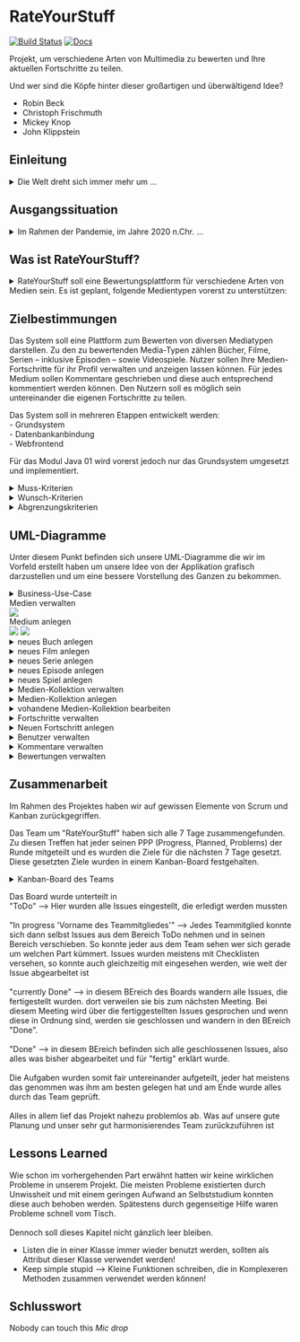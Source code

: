 # RateYourStuff
[![Build Status](https://github.com/fh-erfurt/RateYourStuff//workflows/build/badge.svg)](https://github.com/fh-erfurt/RateYourStuff/actions)
[![Docs](https://img.shields.io/badge/javadoc-see%20here-9cf.svg?style=flat&logo=java)](https://fh-erfurt.github.io/RateYourStuff)

Projekt, um verschiedene Arten von Multimedia zu bewerten und Ihre aktuellen Fortschritte zu teilen.

Und wer sind die Köpfe hinter dieser großartigen und überwältigend Idee?
- Robin Beck
- Christoph Frischmuth
- Mickey Knop
- John Klippstein

## Einleitung
<details>
  <summary>Die Welt dreht sich immer mehr um ...</summary>
Die Welt dreht sich immer mehr um die verschiedensten Unterhaltungsmedien und es fällt dem Konsumenten immer schwerer sich vorab eine Meinung zu bilden. Vor allem im Jahre 2020, wo das Wort „Fakenews“ nicht nur die Wortneuschöpfung eines sehr verrückten und geistig labilen Politikers ist. 

Die meisten veröffentlichten Meinung sind von Kritikern, die evtl. nicht den eigenen Geschmack vertreten und wenn andere Konsumenten ihre Bewertung auf einer Plattform veröffentlichen können, ist diese Plattform meist nur für ein bestimmtes Medium.  

Auf unserer Plattform RateYourStuff werden alle Unterhaltungsmedien vertreten, von Büchern bis hin zu Videospielen, können sie zu allem und jedem ihre eigene freie Meinung äußern. (Vorausgesetzt sie gefällt uns und wir löschen sie nicht). 

Mit RateYourStuff soll ein persönliches Bewertungssystem für Unterhaltungsmedien verschiedener Art entwickelt werden. Diese werden von den Benutzern des Systems nach verschiedenen Kriterien bewertet und daraus wird ein Finaler Punktewert generiert, der die Qualität bzw. den Unterhaltungswert des Mediums wiedergibt. Darüber hinaus kann der Benutzer seinen Fortschritt zu dem Produkt angeben was beispielsweise die Seite eines Buches oder die Folge einer Serie beinhaltet, anhand dessen wird er in den dazugehörigen Diskussionsforen vor Spoilern automatisch gewarnt. Des Weiteren kann man sich dazugehörige Werke anzeigen und nach Erscheinungsdatum, oder diese auch in einer chronologischen Reihenfolge, filtern. 
</details>

## Ausgangssituation
<details>
  <summary>Im Rahmen der Pandemie, im Jahre 2020 n.Chr. ...</summary>
Im Rahmen der Pandemie, im Jahre 2020 n.Chr., wurden, gefühlt, unendlich viele Medien konsumiert. Der gewohnte Austausch auf der Arbeit, in der Schule, an der Universität oder in den Kreisen der Freunde viel jedoch aus. Nun hat der Mensch das dringende Bedürfnis sich mitzuteilen und viele Menschen tun ihre Meinung kund, ohne gefragt zu werden.  

Nun existiert schone eine größere Menge an Portalen, die sich mit der Bewertung von Medien beschäftigen, aber auch hier zeigen sich Probleme. Andere Portale sind oft nur für ein Medium ausgelegt und, oder sind einfach unübersichtlich, nicht gut organisiert oder bieten nicht die gewünschten Funktionen. An dieser Stelle soll das Konzept von „Rate Your Stuff“ greifen. „RYS“ bietet die Möglichkeit für die populärsten Medien Meinungen abzugeben und Wertungen. Die Meinungen und Wertungen können von anderen Usern/Freunden kommentiert werden und so kann ein Austausch über unterschiedliche Medien, auf einer Plattform stattfinden
</details>

## Was ist RateYourStuff?
<details>
  <summary>RateYourStuff soll eine Bewertungsplattform für verschiedene Arten von Medien sein. Es ist geplant, folgende Medientypen vorerst zu unterstützen:</summary>

- Bücher
- Filme
- Serien
- Videospiele

Benutzer können Medien mit unterschiedlichen Kriterien bewerten. 
Für jedes Medium gibt es eine allgemeine Bewertung, die durch die Bewertungskriterien bestimmt wird. Benutzer können ihren Fortschritt auf verschiedenen Medientypen teilen. Jedes Medium hat einen eigenen Kommentarbereich. Darüber hinaus ist eine Art Mediensammlung geplant, um Medien logisch zu gruppieren.
</details>


## Zielbestimmungen
Das System soll eine Plattform zum Bewerten von diversen Mediatypen darstellen. Zu den zu bewertenden Media-Typen zählen Bücher, Filme, Serien – inklusive Episoden – sowie Videospiele. 
Nutzer sollen Ihre Medien-Fortschritte für ihr Profil verwalten und anzeigen lassen können. 
Für jedes Medium sollen Kommentare geschrieben und diese auch entsprechend kommentiert werden können. 
Den Nutzern soll es möglich sein untereinander die eigenen Fortschritte zu teilen.  

Das System soll in mehreren Etappen entwickelt werden: <br>
    - Grundsystem <br>
    - Datenbankanbindung <br>
    - Webfrontend <br>

Für das Modul Java 01 wird vorerst jedoch nur das Grundsystem umgesetzt und implementiert. 


<details>
  <summary>Muss-Kriterien</summary>
  
  <details>
  <summary>Verwaltung von Medien</summary>
      Das System muss den Nutzern die Möglichkeit bieten: 
        - Medien anzulegen <br>
        - Medien zu suchen <br>
        - Medien zu bearbeiten <br>
        - Medien in Kollektionen einzuteilen <br>
      </details>
      
  <details>
  <summary>Verwaltung von Fortschritten</summary>
      Das System muss den Nutzern die Möglichkeit bieten: 
        - eigene Fortschritte für Medien anzulegen <br>
        - den aktuellen Fortschritt prozentual oder Medienspezifisch (Buchseite, Episode, Filmminute, Spielzeit) anzuzeigen <br>
        - bereits angelegte Fortschritte zu ändern <br>
        - bereits angelegte Fortschritte zu löschen <br>
      </details>
      
  <details>
  <summary>Verwaltung von Kommentaren</summary>
      Das System muss den Nutzern die Möglichkeit bieten: 
        - Kommentare zu einem Medium zu schreiben <br>
        - auf die Kommentare von anderen Nutzern zu antworten <br>
        - Kommentare mit potenziellen Spoilern auszublenden <br>
        - Kommentare zu löschen <br>
        - Kommentare zu deaktivieren  <br>
        - Kommentare wieder zu öffnen <br>
  </details>
  
  <details>
  <summary>Verwaltung von Kollektionen</summary>
      Das System muss den Nutzern die Möglichkeit bieten: 
      - Kollektionen anzulegen <br>
      - Medien zu Kollektionen zuzuweisen <br>
  </details>
      
      
  <details>
  <summary>Bewerten von Medien</summary>
      Das System muss den Nutzern und Moderatoren die Möglichkeit bieten: 
        - eine Bewertung für ein Medium abzugeben <br>
        - die eigene Bewertung zu editieren <br>
        - die eigene Bewertung zu löschen <br>
        - eine aus den bisher abgegebenen Bewertungen ermittelte Durchschnittsbewertung anzeigen lassen <br>
  </details>
  
  <details>
  <summary>Verwalten von Benutzern</summary>
      Das System muss den Nutzern und Moderatoren die Möglichkeit bieten: 
        - andere Nutzer anhand ihres Nutzernamens zu suchen <br>
        - die eigenen Nutzerdaten einzusehen <br>
        - die eigenen Nutzerdaten zu ändern <br>
        - sich am System zu registrieren     <br>
        - Nutzer-Accounts zu deaktivieren <br>
        - Nutzer-Accounts zu reaktivieren <br>
        - das Passwort von Benutzern zurückzusetzen <br>
        - Benutzern Moderator-Rechte zu geben <br>
  </details>
</details>

<details>
  <summary>Wunsch-Kriterien</summary>  
  
  Es ist wünschenswert, das System zu einem späteren Zeitpunkt um folgende Kriterien zu erweitern: 
    - Anzeigen von empfohlenen Medien auf Basis der bereits genutzten / bewerteten Medien <br>
    - gezieltes Ausblenden von Medien, die man nicht sehen möchte (z. B.: Anhand des Genres) <br>
    - Private Nachrichten an andere Nutzer senden <br>
    - Andere Benutzer zu Freundesliste hinzufügen <br>
    - Medien abonnieren, um bei Aktualisierungen / Neuerscheinungen benachrichtigt zu werden <br>
    - Filtern und Suchen nach Fortschritten, die Nutzer zu Medien angelegt haben <br>
    - Eigene Videos, die Ausschnitte des Mediums zeigen, im Rahmen des Zitatrechts, sollen als Kommentar beziehungsweise als Meinung möglich sein. So können, zum Beispiel,     Spielabschnitte zitiert und kommentiert werden, um seinen Freunden oder Interessierten eine Möglichkeit zu bieten die Bildung der Meinung nachvollziehen zu können. <br>
    - Ein weiteres Wunschkriterium ist eine Merkliste, in der Medien hinterlegt werden können, welche man sich später ansieht/liest/spielt.<br>
</details>

<details>
  <summary>Abgrenzungskriterien</summary>
  „Rate Your Stuff“ soll keine herkömmliche Produktbewertung sein. Die Plattform gibt verschiedene Kriterien vor, die sich mit den Inhalten beschäftigen und nicht mit dem Auslieferungszustand oder der Qualität des Papieres. <br>

 
Nicht realisiert werden, sollen: <br>
    - Möglichkeit zur Wiedergabe der Medien auf der Seite <br>
    - Ermitteln von Bewertungen für Medien auf anderen Seiten <br>
    - Trennung von Benutzerbewertungen und Journalistischen Rezensionen <br> 
</details>

## UML-Diagramme
Unter diesem Punkt befinden sich unsere UML-Diagramme die wir im Vorfeld erstellt haben um unsere Idee von der Applikation grafisch darzustellen und um eine bessere Vorstellung des Ganzen zu bekommen.

<details>
  <summary>Business-Use-Case</summary>
  <img src="https://user-images.githubusercontent.com/71118367/105817333-c55f2b80-5fb5-11eb-8f0a-b00e6bf0ec16.png">
 </details

<details>
  <summary>Medien verwalten</summary>
  <img src="https://user-images.githubusercontent.com/71118367/105817334-c55f2b80-5fb5-11eb-97a8-f803c8de4a5a.png">
</details

<details>
  <summary>Medium anlegen</summary>  
  <img src="https://user-images.githubusercontent.com/71118367/105817344-c7c18580-5fb5-11eb-8202-40acbe244e5e.png">
  <img src="https://user-images.githubusercontent.com/71118367/105817348-c85a1c00-5fb5-11eb-9e25-320fa124ca68.png">
</details>

<details>
  <summary>neues Buch anlegen</summary>  
  <img src="https://user-images.githubusercontent.com/71118367/105817352-c8f2b280-5fb5-11eb-95c2-85281a2a9bd1.png">
</details>

<details>
  <summary>neues Film anlegen</summary>  
  <img src="https://user-images.githubusercontent.com/71118367/105817356-c98b4900-5fb5-11eb-8606-891ce5ab54f8.png">
</details>

<details>
  <summary>neues Serie anlegen</summary>  
  <img src="https://user-images.githubusercontent.com/71118367/105817359-ca23df80-5fb5-11eb-8515-c8fe32300565.png">
</details>

<details>
  <summary>neues Episode anlegen</summary>  
  <img src="https://user-images.githubusercontent.com/71118367/105817360-cabc7600-5fb5-11eb-8612-bd4592c584ff.png">
</details>

<details>
  <summary>neues Spiel anlegen</summary>  
  <img src="https://user-images.githubusercontent.com/71118367/105817323-c1330e00-5fb5-11eb-92b6-94ea9f3a79c2.png">
</details>

<details>
  <summary>Medien-Kollektion verwalten</summary>  
  <img src="https://user-images.githubusercontent.com/71118367/102487254-8bbc0c00-406a-11eb-9cb5-f5fe7547de85.png">
</details>

<details>
  <summary>Medien-Kollektion anlegen</summary>  
  <img src="https://user-images.githubusercontent.com/71118367/102487308-a55d5380-406a-11eb-8b5c-ee638b19a421.png">
</details>

<details>
  <summary>vohandene Medien-Kollektion bearbeiten</summary>  
  <img src="https://user-images.githubusercontent.com/71118367/102487426-d63d8880-406a-11eb-80e1-2558a2c1ba71.png">
  <img src="https://user-images.githubusercontent.com/71118367/102506629-9afb8380-4083-11eb-9e93-ae4adb850ecd.png">
</details>

<details>
  <summary>Fortschritte verwalten</summary>
  <img src="https://user-images.githubusercontent.com/71118367/105817337-c6905880-5fb5-11eb-820f-2ba352946ed8.png">
</details>
<details>
  <summary>Neuen Fortschritt anlegen</summary>  
  <img src="https://user-images.githubusercontent.com/71118367/102483413-ff5b1a80-4064-11eb-9eaa-b8abf8dcde3a.png">
  <img src="https://user-images.githubusercontent.com/71118367/102485076-6aa5ec00-4067-11eb-8d7d-a04649e59a4d.png">
</details>

<details>
  <summary>Benutzer verwalten</summary>
  <img src="https://user-images.githubusercontent.com/71118367/105817335-c5f7c200-5fb5-11eb-8921-caf694b492f7.png">
</details>

<details>
  <summary>Kommentare verwalten</summary>
  <img src="https://user-images.githubusercontent.com/71118367/105817341-c728ef00-5fb5-11eb-989c-9e1b4ec59b43.png">
</details>

<details>
  <summary>Bewertungen verwalten</summary>
  <img src="https://user-images.githubusercontent.com/71118367/105817343-c7c18580-5fb5-11eb-81f4-0b9f9b49c15d.png">
</details>


## Zusammenarbeit
Im Rahmen des Projektes haben wir auf gewissen Elemente von Scrum und Kanban zurückgegriffen.

Das Team um "RateYourStuff" haben sich alle 7 Tage zusammengefunden. 
Zu diesen Treffen hat jeder seinen PPP (Progress, Planned, Problems) der Runde mitgeteilt und es wurden die Ziele für die nächsten 7 Tage gesetzt. 
Diese gesetzten Ziele wurden in einem Kanban-Board festgehalten.

<details>
  <summary>Kanban-Board des Teams</summary>
  Bild einfügen
</details>

Das Board wurde unterteilt in <br>
"ToDo" --> Hier wurden alle Issues eingestellt, die erledigt werden mussten <br>
<br>
"In progress 'Vorname des Teammitgliedes'" --> Jedes Teammitglied konnte sich dann selbst Issues aus dem Bereich ToDo nehmen und in seinen Bereich verschieben. So konnte jeder aus dem Team sehen wer sich gerade um welchen Part kümmert. Issues wurden meistens mit Checklisten versehen, so konnte auch gleichzeitig mit eingesehen werden, wie weit der Issue abgearbeitet ist <br>
<br>
"currently Done" --> in diesem BEreich des Boards wandern alle Issues, die fertigestellt wurden. dort verweilen sie bis zum nächsten Meeting. Bei diesem Meeting wird über die fertiggestellten Issues gesprochen und wenn diese in Ordnung sind, werden sie geschlossen und wandern in den BEreich "Done". <br>
<br>
"Done" --> in diesem BEreich befinden sich alle geschlossenen Issues, also alles was bisher abgearbeitet und für "fertig" erklärt wurde.<br>
<br>
Die Aufgaben wurden somit fair untereinander aufgeteilt, jeder hat meistens das genommen was ihm am besten gelegen hat und am Ende wurde alles durch das Team geprüft.<br>
<br>
Alles in allem lief das Projekt nahezu problemlos ab. Was auf unsere gute Planung und unser sehr gut harmonisierendes Team zurückzuführen ist

## Lessons Learned
Wie schon im vorhergehenden Part erwähnt hatten wir keine wirklichen Probleme in unserem Projekt. Die meisten Probleme existierten durch Unwissheit und mit einem geringen Aufwand an Selbststudium konnten diese auch behoben werden. Spätestens durch gegenseitige Hilfe waren Probleme schnell vom Tisch. <br> <br>
Dennoch soll dieses Kapitel nicht gänzlich leer bleiben. <br> 

   - Listen die in einer Klasse immer wieder benutzt werden, sollten als Attribut dieser Klasse verwendet werden! <br>
   - Keep simple stupid --> Kleine Funktionen schreiben, die in Komplexeren Methoden zusammen verwendet werden können! <br>


## Schlusswort
Nobody can touch this *Mic drop*

